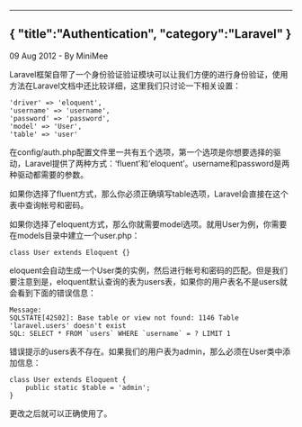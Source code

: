 -----
{
    "title":"Authentication",
    "category":"Laravel"
}
-----

<p class="meta">09 Aug 2012 - By MiniMee</p>

Laravel框架自带了一个身份验证验证模块可以让我们方便的进行身份验证，使用方法在Laravel文档中还比较详细，这里我们只讨论一下相关设置：

    'driver' => 'eloquent',
    'username' => 'username',
    'password' => 'password',
    'model' => 'User',
    'table' => 'user'

在config/auth.php配置文件里一共有五个选项，第一个选项是你想要选择的驱动，Laravel提供了两种方式：‘fluent’和‘eloquent’。username和password是两种驱动都需要的参数。

如果你选择了fluent方式，那么你必须正确填写table选项，Laravel会直接在这个表中查询帐号和密码。

如果你选择了eloquent方式，那么你就需要model选项。就用User为例，你需要在models目录中建立一个user.php：

    class User extends Eloquent {}

eloquent会自动生成一个User类的实例，然后进行帐号和密码的匹配。但是我们要注意到是，eloquent默认查询的表为users表，如果你的用户表名不是users就会看到下面的错误信息：

    Message:
    SQLSTATE[42S02]: Base table or view not found: 1146 Table 'laravel.users' doesn't exist
    SQL: SELECT * FROM `users` WHERE `username` = ? LIMIT 1

错误提示的users表不存在。如果我们的用户表为admin，那么必须在User类中添加信息：

    class User extends Eloquent {
        public static $table = 'admin';
    }

更改之后就可以正确使用了。
